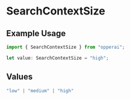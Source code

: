 # SearchContextSize

## Example Usage

```typescript
import { SearchContextSize } from "opperai";

let value: SearchContextSize = "high";
```

## Values

```typescript
"low" | "medium" | "high"
```